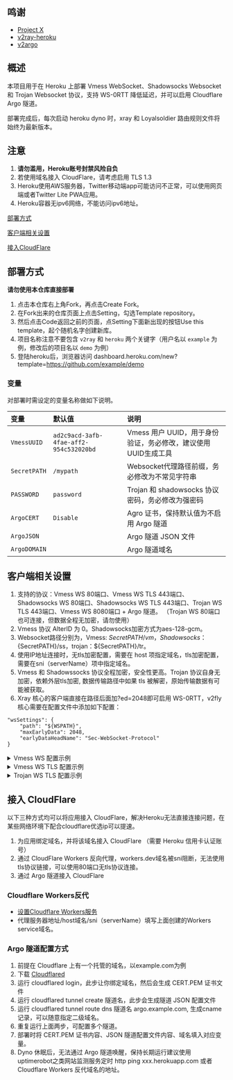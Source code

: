 ## 鸣谢

- [Project X](https://github.com/XTLS/Xray-core)
- [v2ray-heroku](https://github.com/bclswl0827/v2ray-heroku)
- [v2argo](https://github.com/funnymdzz/v2argo)

## 概述

本项目用于在 Heroku 上部署 Vmess WebSocket、Shadowsocks Websocket 和 Trojan Websocket 协议，支持 WS-0RTT 降低延迟，并可以启用 Cloudflare Argo 隧道。

部署完成后，每次启动 heroku dyno 时，xray 和 Loyalsoldier 路由规则文件将始终为最新版本。

## 注意

 1. **请勿滥用，Heroku账号封禁风险自负**
 2. 若使用域名接入 CloudFlare，请考虑启用 TLS 1.3
 3. Heroku使用AWS服务器，Twitter移动端app可能访问不正常，可以使用网页端或者Twitter Lite PWA应用。
 4. Heroku容器无ipv6网络，不能访问ipv6地址。

[部署方式](#部署方式)

[客户端相关设置](#客户端相关设置)  

[接入CloudFlare](#cf)  

## 部署方式

**请勿使用本仓库直接部署**

 1. 点击本仓库右上角Fork，再点击Create Fork。
 2. 在Fork出来的仓库页面上点击Setting，勾选Template repository。
 3. 然后点击Code返回之前的页面，点Setting下面新出现的按钮Use this template，起个随机名字创建新库。
 4. 项目名称注意不要包含 `v2ray` 和 `heroku` 两个关键字（用户名以 `example` 为例，修改后的项目名以 `demo` 为例）
 5. 登陆heroku后，浏览器访问 dashboard.heroku.com/new?template=<https://github.com/example/demo>

### 变量

对部署时需设定的变量名称做如下说明。

| 变量 | 默认值 | 说明 |
| :--- | :--- | :--- |
| `VmessUUID` | `ad2c9acd-3afb-4fae-aff2-954c532020bd` | Vmess 用户 UUID，用于身份验证，务必修改，建议使用UUID生成工具 |
| `SecretPATH` | `/mypath` | Websocket代理路径前缀，务必修改为不常见字符串 |
| `PASSWORD` | `password` | Trojan 和 shadowsocks 协议密码，务必修改为强密码 |
| `ArgoCERT` | `Disable` | Agro 证书，保持默认值为不启用 Argo 隧道 |
| `ArgoJSON` |  | Argo 隧道 JSON 文件 |
| `ArgoDOMAIN` |  | Argo 隧道域名 |

## 客户端相关设置

 1. 支持的协议：Vmess WS 80端口、Vmess WS TLS 443端口、Shadowsocks WS 80端口、Shadowsocks WS TLS 443端口、Trojan WS TLS 443端口、Vmess WS 8080端口 + Argo 隧道。
    （Trojan WS 80端口也可连接，但数据全程无加密，请勿使用）
 2. Vmess 协议 AlterID 为 0。Shadowsocks加密方式为aes-128-gcm。
 3. Websocket路径分别为，Vmess: ${SecretPATH}/vm，Shadowsocks：${SecretPATH}/ss，trojan：${SecretPATH}/tr。
 4. 使用IP地址连接时，无tls加密配置，需要在 host 项指定域名，tls加密配置，需要在sni（serverName）项中指定域名。
 5. Vmess 和 Shadowssocks 协议全程加密，安全性更高。Trojan 协议自身无加密，依赖外层tls加密, 数据传输路径中如果 tls 被解密，原始传输数据有可能被获取。
 6. Xray 核心的客户端直接在路径后面加?ed=2048即可启用 WS-0RTT，v2fly 核心需要在配置文件中添加如下配置：

```
"wsSettings": {
    "path": "${WSPATH}",
    "maxEarlyData": 2048,
    "earlyDataHeadName": "Sec-WebSocket-Protocol"
}
```
 <details>
<summary>Vmess WS 配置示例</summary>
 <img src="https://user-images.githubusercontent.com/98247050/169814131-73a32a4c-a4e8-48d7-981e-8747e6d07033.png"/>
</details>
 <details>
<summary>Vmess WS TLS 配置示例</summary>
 <img src="https://user-images.githubusercontent.com/98247050/169813997-36251e5c-d14c-4e55-a4b5-274b6ccc5e19.png"/>
</details>
 <details>
<summary>Trojan WS TLS 配置示例</summary>
 <img src="https://user-images.githubusercontent.com/98247050/169814349-69f26b20-03b3-4ef3-8bd6-09780ef0efb2.png"/>
</details>


## <a id="cf"></a>接入 CloudFlare

以下三种方式均可以将应用接入 CloudFlare，解决Heroku无法直接连接问题，在某些网络环境下配合cloudflare优选ip可以提速。

 1. 为应用绑定域名，并将该域名接入 CloudFlare （需要 Heroku 信用卡认证账号）
 2. 通过 CloudFlare Workers 反向代理，workers.dev域名被sni阻断，无法使用tls协议链接，可以使用80端口无tls协议连接。
 3. 通过 Argo 隧道接入 CloudFlare

### Cloudflare Workers反代

- [设置Cloudflare Workers服务](https://github.com/wy580477/PaaS-Related/blob/main/CF_Workers_Reverse_Proxy_chs.md)
- 代理服务器地址/host域名/sni（serverName）填写上面创建的Workers service域名。

### Argo 隧道配置方式

 1. 前提在 Cloudflare 上有一个托管的域名，以example.com为例
 2. 下载 [Cloudflared](https://github.com/cloudflare/cloudflared/releases)
 3. 运行 cloudflared login，此步让你绑定域名，然后会生成 CERT.PEM 证书文件
 4. 运行 cloudflared tunnel create 隧道名，此步会生成隧道 JSON 配置文件
 5. 运行 cloudflared tunnel route dns 隧道名 argo.example.com, 生成cname记录，可以随意指定二级域名。
 6. 重复运行上面两步，可配置多个隧道。
 7. 部署时将 CERT.PEM 证书内容、JSON 隧道配置文件内容、域名填入对应变量。
 8. Dyno 休眠后，无法通过 Argo 隧道唤醒，保持长期运行建议使用uptimerobot之类网站监测服务定时 http ping xxx.herokuapp.com 或者 Cloudflare Workers 反代域名的地址。
